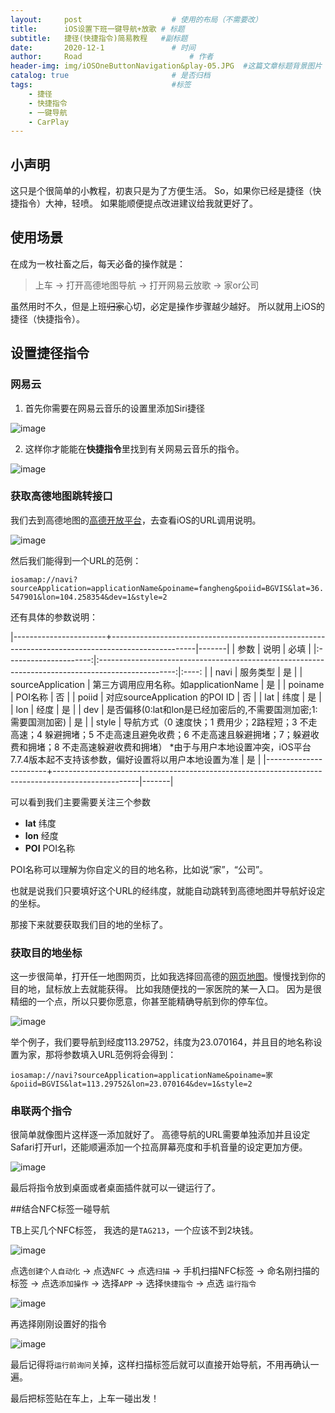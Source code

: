 ```yaml
---
layout:     post   				    # 使用的布局（不需要改）
title:      iOS设置下班一键导航+放歌 # 标题 
subtitle:   捷径(快捷指令)简易教程   #副标题
date:       2020-12-1 				# 时间
author:     Road 						# 作者
header-img: img/iOSOneButtonNavigation&play-05.JPG	#这篇文章标题背景图片
catalog: true 						# 是否归档
tags:								#标签
    - 捷径
    - 快捷指令
    - 一键导航
    - CarPlay
---
```


## 小声明

这只是个很简单的小教程，初衷只是为了方便生活。
So，如果你已经是捷径（快捷指令）大神，轻喷。
如果能顺便提点改进建议给我就更好了。

## 使用场景

在成为一枚社畜之后，每天必备的操作就是：

> 上车 -> 打开高德地图导航 -> 打开网易云放歌 -> 家or公司   

虽然用时不久，但是上班~~归家~~心切，必定是操作步骤越少越好。
所以就用上iOS的捷径（快捷指令）。

## 设置捷径指令
### 网易云
1. 首先你需要在网易云音乐的设置里添加Siri捷径

![image](https://cdn.jsdelivr.net/gh/Road-tech/Road-blog-Figure@3.0/iOSOneButtonNavigation&play/iOSOneButtonNavigation&play-01.jpg?raw=true)

2. 这样你才能能在**快捷指令**里找到有关网易云音乐的指令。

![image](https://cdn.jsdelivr.net/gh/Road-tech/Road-blog-Figure@3.0/iOSOneButtonNavigation&play/iOSOneButtonNavigation&play-02.jpg?raw=true)

### 获取高德地图跳转接口
我们去到高德地图的[高德开放平台](https://lbs.amap.com/api/amap-mobile/guide/ios/ios-uri-information)，去查看iOS的URL调用说明。

![image](https://cdn.jsdelivr.net/gh/Road-tech/Road-blog-Figure@3.0/iOSOneButtonNavigation&play/iOSOneButtonNavigation&play-03.png?raw=true)

然后我们能得到一个URL的范例：    

``` iosamap://navi?sourceApplication=applicationName&poiname=fangheng&poiid=BGVIS&lat=36.547901&lon=104.258354&dev=1&style=2 ```

还有具体的参数说明：

|-----------------------+---------------------------------------------------------------------------------------------------|-------|
| 参数                	| 说明                                                                                            	| 必填 	|
|:---------------------:|:-------------------------------------------------------------------------------------------------:|:----:	|
| navi              	| 服务类型                                                                                         	| 是   	|
| sourceApplication 	| 第三方调用应用名称。如applicationName                                                             	| 是   	|
| poiname           	| POI名称                                                                                        	| 否   	|
| poiid             	| 对应sourceApplication 的POI ID                                                                 	| 否   	|
| lat               	| 纬度                                                                                            	| 是   	|
| lon               	| 经度                                                                                            	| 是   	|
| dev               	| 是否偏移(0:lat和lon是已经加密后的,不需要国测加密;1:需要国测加密)                                      	| 是   	|
| style             	| 导航方式（0 速度快；1 费用少；2路程短；3 不走高速；4 躲避拥堵；5 不走高速且避免收费；6 不走高速且躲避拥堵；7；躲避收费和拥堵；8 不走高速躲避收费和拥堵） *由于与用户本地设置冲突，iOS平台7.7.4版本起不支持该参数，偏好设置将以用户本地设置为准  	                          | 是  	|
|-----------------------+---------------------------------------------------------------------------------------------------|-------|

可以看到我们主要需要关注三个参数

* **lat**  纬度
* **lon**  经度
* **POI** POI名称

POI名称可以理解为你自定义的目的地名称，比如说“家”，“公司”。

也就是说我们只要填好这个URL的经纬度，就能自动跳转到高德地图并导航好设定的坐标。

那接下来就要获取我们目的地的坐标了。

### 获取目的地坐标
这一步很简单，打开任一地图网页，比如我选择回高德的[网页地图](https://lbs.amap.com/console/show/picker)。慢慢找到你的目的地，鼠标放上去就能获得。
比如我随便找的一家医院的某一入口。
因为是很精细的一个点，所以只要你愿意，你甚至能精确导航到你的停车位。

![image](https://cdn.jsdelivr.net/gh/Road-tech/Road-blog-Figure@3.0/iOSOneButtonNavigation&play/iOSOneButtonNavigation&play-04.png?raw=true)

举个例子，我们要导航到经度113.29752，纬度为23.070164，并且目的地名称设置为家，那将参数填入URL范例将会得到：

``` iosamap://navi?sourceApplication=applicationName&poiname=家&poiid=BGVIS&lat=113.29752&lon=23.070164&dev=1&style=2 ```

### 串联两个指令
很简单就像图片这样逐一添加就好了。
高德导航的URL需要单独添加并且设定Safari打开url，还能顺遍添加一个拉高屏幕亮度和手机音量的设定更加方便。

![image](https://cdn.jsdelivr.net/gh/Road-tech/Road-blog-Figure@3.0/iOSOneButtonNavigation&play/iOSOneButtonNavigation&play-05.JPG?raw=true)

最后将指令放到桌面或者桌面插件就可以一键运行了。

##结合NFC标签一碰导航

TB上买几个NFC标签， 我选的是```TAG213```，一个应该不到2块钱。

![image](https://cdn.jsdelivr.net/gh/Road-tech/Road-blog-Figure@3.0/iOSOneButtonNavigation&play/iOSOneButtonNavigation&play-06.jpg?raw=true)

点选```创建个人自动化``` -> 点选```NFC``` -> 点选```扫描``` -> 手机扫描NFC标签 -> 命名刚扫描的标签 -> 点选```添加操作``` -> 选择```APP``` -> 选择```快捷指令``` -> 点选 ```运行指令```

![image](https://cdn.jsdelivr.net/gh/Road-tech/Road-blog-Figure@3.0/iOSOneButtonNavigation&play/iOSOneButtonNavigation&play-07.JPG?raw=true)

再选择刚刚设置好的指令

![image](https://cdn.jsdelivr.net/gh/Road-tech/Road-blog-Figure@3.0/iOSOneButtonNavigation&play/iOSOneButtonNavigation&play-08.PNG?raw=true)

最后记得将```运行前询问```关掉，这样扫描标签后就可以直接开始导航，不用再确认一遍。

最后把标签贴在车上，上车一碰出发！
 